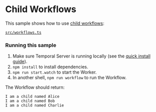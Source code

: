 # Child Workflows

This sample shows how to use [child workflows](https://docs.temporal.io/typescript/workflows#child-workflows):

[`src/workflows.ts`](./src/workflows.ts)

### Running this sample

1. Make sure Temporal Server is running locally (see the [quick install guide](https://docs.temporal.io/server/quick-install/)).
2. `npm install` to install dependencies.
3. `npm run start.watch` to start the Worker.
4. In another shell, `npm run workflow` to run the Workflow.

The Workflow should return:

```
I am a child named Alice
I am a child named Bob
I am a child named Charlie
```

